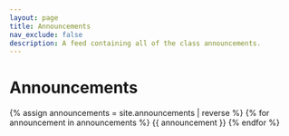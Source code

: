 ```yaml
---
layout: page
title: Announcements
nav_exclude: false
description: A feed containing all of the class announcements.
---
```


# Announcements
<!--Announcements are stored in the `_announcements` directory and rendered according to the layout file, `_layouts/announcement.html`.-->

{% assign announcements = site.announcements | reverse %}
{% for announcement in announcements %}
{{ announcement }}
{% endfor %}

